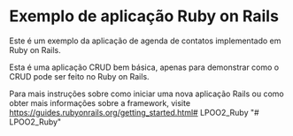 # Exemplo de aplicação Ruby on Rails

Este é um exemplo da aplicação de agenda de contatos implementado em Ruby on Rails.

Esta é uma aplicação CRUD bem básica, apenas para demonstrar como o CRUD pode ser feito no Ruby on Rails.

Para mais instruções sobre como iniciar uma nova aplicação Rails ou como obter mais informações sobre a framework, visite https://guides.rubyonrails.org/getting_started.html# LPOO2_Ruby
"# LPOO2_Ruby" 
